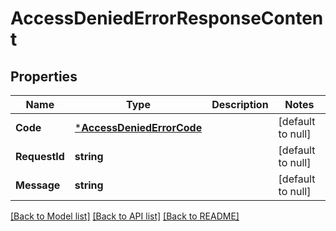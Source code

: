 # AccessDeniedErrorResponseContent

## Properties
Name | Type | Description | Notes
------------ | ------------- | ------------- | -------------
**Code** | [***AccessDeniedErrorCode**](AccessDeniedErrorCode.md) |  | [default to null]
**RequestId** | **string** |  | [default to null]
**Message** | **string** |  | [default to null]

[[Back to Model list]](../README.md#documentation-for-models) [[Back to API list]](../README.md#documentation-for-api-endpoints) [[Back to README]](../README.md)

